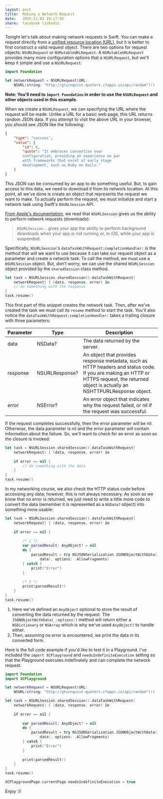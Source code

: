 ```yaml
---
layout: post
title:  Making a Network Request
date:   2015-11-02 19:17:58
share:  facebook linkedin
---
```


Tonight let&#39;s talk about making network requests in Swift. You can make a request directly from a [unified resource location (URL)](https://en.wikipedia.org/wiki/Uniform_Resource_Locator), but it is better to first construct a valid request object. There are two options for request objects: `NSURLRequest` or `NSMutableURLRequest`. A `NSMutableURLRequest` provides many more configuration options that a `NSURLRequest`, but we'll keep it simple and use a `NSURLRequest`:

```swift
import Foundation

let networkRequest = NSURLRequest(URL:
    NSURL(string: "http://gturnquist-quoters.cfapps.io/api/random")!)
```

**Note: You'll need to `import Foundation` in order to use the `NSURLRequest` and other objects used in this example.**

When we create a `NSURLRequest`, we can specifying the URL where the request will be made. Unlike a URL for a basic web page, this URL returns random JSON data. If you attempt to visit the above URL in your browser, you should see JSON like the following:

```json
{
    "type": "success",
    "value": {
        "id": 6,
        "quote": "It embraces convention over 
        configuration, providing an experience on par 
        with frameworks that excel at early stage 
        development, such as Ruby on Rails."
    }
}
```

This JSON can be consumed by an app to do something useful. But, to gain access to this data, we need to download it from its network location. At this point, all we've done is create an object that represents the request we want to make. To actually perform the request, we must initialize and start a network task using Swift's `NSURLSession` API.

[From Apple's documentation](https://developer.apple.com/library/ios/documentation/Foundation/Reference/NSURLSession_class/#//apple_ref/occ/clm/NSURLSession/sharedSession), we read that `NSURLSession` gives us the ability to perform network requests (downloads):

> `NSURLSession`... gives your app the ability to perform background downloads when your app is not running or, in iOS, while your app is suspended.

Specifically, `NSURLSession`&#39;s `dataTaskWithRequest:completionHandler:` is the method that will we want to use because it can take our request object as a parameter and create a network task. To call the method, we must use a `NSURLSession` object. But, don't worry, we can use the shared `NSURLSession` object provided by the `sharedSession` class method.

```swift
let task = NSURLSession.sharedSession().dataTaskWithRequest(
    networkRequest) { (data, response, error) in
    // do something with the response
}
task.resume()
```   

This first part of this snippet creates the network task. Then, after we've created the task we must call its `resume` method to start the task. You'll also notice the `dataTaskWithRequest:completionHandler:` takes a trailing closure with three parameters:

<table>
    <thead>
        <tr>
            <th>Parameter</th>
            <th>Type</th>
            <th>Description</th>
        </tr>
    </thead>
    <tbody>
        <tr>
            <td>data</td>
            <td>NSData?</td>
            <td>The data returned by the server.</td>
        </tr>
        <tr>
            <td>response</td>
            <td>NSURLResponse?</td>
            <td>An object that provides response metadata, such as HTTP headers and status code. If you are making an HTTP or HTTPS request, the returned object is actually an NSHTTPURLResponse object.</td>
        </tr>
        <tr>
            <td>error</td>
            <td>NSError?</td>
            <td>An error object that indicates why the request failed, or nil if the request was successful.</td>
        </tr>
    </tbody>
</table>

If the request completes successfully, then the error parameter will be nil. Otherwise, the data parameter is nil and the error parameter will contain information about the failure. So, we'll want to check for an error as soon as the closure is invoked: 

```swift
let task = NSURLSession.sharedSession().dataTaskWithRequest(
    networkRequest) { (data, response, error) in
    
    if error == nil {
        // do something with the data 
    }
}
task.resume()
```

In my networking course, we also check the HTTP status code before accessing any data; however, this is not always necessary. As soon as we know that no error is returned, we just need to write a little more code to convert the data (remember it is represented as a `NSData?` object) into something more usable:

```swift
let task = NSURLSession.sharedSession().dataTaskWithRequest(
    networkRequest) { (data, response, error) in
        
    if error == nil {
        
        /* 1 */
        var parsedResult: AnyObject? = nil
        do {
            parsedResult = try NSJSONSerialization.JSONObjectWithData(
                data!, options: .AllowFragments)
        } catch {
            print("Error")
        }
        
        /* 2 */
        print(parsedResult!)
    }
}
task.resume()
```

1. Here we've defined an `AnyObject` optional to store the result of converting the data returned by the request. The `JSONObjectWithData(_:options:)` method will return either a `NSDictionary` or `NSArray` which is why we've used `AnyObject?` to handle either.
2. Then, assuming no error is encountered, we print the data in its converted form.

Here is the full code example if you'd like to test it in a Playground. I've included the `import XCPlayground` and `needsIndefiniteExecution` setting so that the Playground executes indefinately and can complete the network request.

```swift
import Foundation
import XCPlayground

let networkRequest = NSURLRequest(URL:
    NSURL(string: "http://gturnquist-quoters.cfapps.io/api/random")!)

let task = NSURLSession.sharedSession().dataTaskWithRequest(
    networkRequest) { (data, response, error) in
    
    if error == nil {
                
        var parsedResult: AnyObject? = nil
        do {
            parsedResult = try NSJSONSerialization.JSONObjectWithData(
                data!, options: .AllowFragments)
        } catch {
            print("Error")
        }
                
        print(parsedResult!)
    }
}
task.resume()

XCPlaygroundPage.currentPage.needsIndefiniteExecution = true
```

Enjoy :)!
